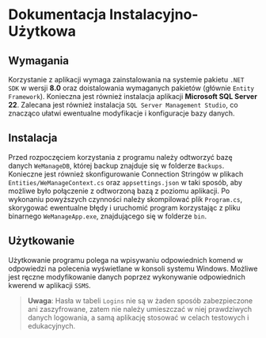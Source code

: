 # Dokumentacja Instalacyjno-Użytkowa

## Wymagania

Korzystanie z aplikacji wymaga zainstalowania na systemie pakietu `.NET SDK` w wersji **8.0** oraz doistalowania wymaganych pakietów (głównie `Entity Framework`). Konieczna jest również instalacja aplikacji **Microsoft SQL Server 22**. Zalecana jest również instalacja `SQL Server Management Studio`, co znacząco ułatwi ewentualne modyfikacje i konfiguracje bazy danych.

## Instalacja

Przed rozpoczęciem korzystania z programu należy odtworzyć bazę danych `WeManageDB`, której backup znajduje się w folderze `Backups`. Konieczne jest również skonfigurowanie Connection Stringów w plikach `Entities/WeManageContext.cs` oraz `appsettings.json` w taki sposób, aby możliwe było połączenie z odtworzoną bazą z poziomu aplikacji. Po wykonaniu powyższych czynności należy skompilować plik `Program.cs`, skorygować ewentualne błędy i uruchomić program korzystając z pliku binarnego `WeManageApp.exe`, znajdującego się w folderze `bin`.

## Użytkowanie

Użytkowanie programu polega na wpisywaniu odpowiednich komend w odpowiedzi na polecenia wyświetlane w konsoli systemu Windows. Możliwe jest ręczne modyfikowanie danych poprzez wykonywanie odpowiednich kwerend w aplikacji `SSMS`.

> **Uwaga**: Hasła w tabeli `Logins` nie są w żaden sposób zabezpieczone ani zaszyfrowane, zatem nie należy umieszczać w niej prawdziwych danych logowania, a samą aplikację stosować w celach testowych i edukacyjnych.